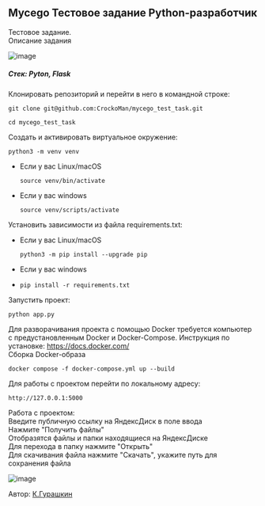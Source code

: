## Mycego Тестовое задание Python-разработчик 
Тестовое задание. </br>
Описание задания

![image](https://github.com/user-attachments/assets/72c52215-6a8b-4231-b576-6331d037516d)

##### Стек: Pyton, Flask

Клонировать репозиторий и перейти в него в командной строке:

```
git clone git@github.com:CrockoMan/mycego_test_task.git
```

```
cd mycego_test_task
```

Cоздать и активировать виртуальное окружение:

```
python3 -m venv venv
```

* Если у вас Linux/macOS

    ```
    source venv/bin/activate
    ```

* Если у вас windows

    ```
    source venv/scripts/activate
    ```

Установить зависимости из файла requirements.txt:
* Если у вас Linux/macOS

    ```
    python3 -m pip install --upgrade pip
    ```
* Если у вас windows
* 
    ```
    pip install -r requirements.txt
    ```

Запустить проект:

```
python app.py
```

Для разворачивания проекта с помощью Docker требуется компьютер с 
предустановленным 
Docker и Docker-Compose. Инструкция по установке: https://docs.docker.com/  </br>
Сборка Docker-образа  </br>

```
docker compose -f docker-compose.yml up --build 
```

Для работы с проектом перейти по локальному адресу:

```
http://127.0.0.1:5000
```

Работа с проектом:  </br>
Введите публичную ссылку на ЯндексДиск в поле ввода  </br>
Нажмите "Получить файлы"  </br>
Отобразятся файлы и папки находящиеся на ЯндексДиске  </br>
Для перехода в папку нажмите "Открыть"  </br>
Для скачивания файла нажмите "Скачать", укажите путь для сохранения файла </br>

![image](https://github.com/user-attachments/assets/501b29c8-dc9f-4e2c-8b26-716b61756962)


Автор: [К.Гурашкин](https://github.com/CrockoMan)
